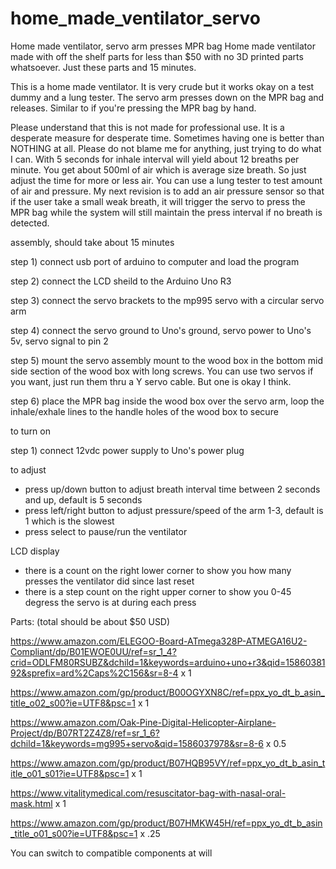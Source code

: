 # home_made_ventilator_servo
Home made ventilator, servo arm presses MPR bag
Home made ventilator made with off the shelf parts for less than $50 with no 3D printed parts whatsoever. Just these parts and 15 minutes.


This is a home made ventilator. It is very crude but it works okay on a test dummy and a lung tester.  The servo arm presses down on
the MPR bag and releases.  Similar to if you're pressing the MPR bag by hand.


Please understand that this is not made for professional use. It is a desperate measure for desperate time. Sometimes having one is better than NOTHING at all. Please do not blame me for anything, just trying to do what I can. With 5 seconds for inhale interval will
yield about 12 breaths per minute.  You get about 500ml of air which is average size breath. So just adjust the time for more or less air. You can use a lung tester to test amount of air and pressure.  My next revision is to add an air pressure sensor so that if the user take a small weak breath, it will trigger the servo to press the MPR bag while the system will still maintain the press interval if no breath is detected.

assembly, should take about 15 minutes

step 1) connect usb port of arduino to computer and load the program

step 2) connect the LCD sheild to the Arduino Uno R3

step 3) connect the servo brackets to the mp995 servo with a circular servo arm

step 4) connect the servo ground to Uno's ground, servo power to Uno's 5v, servo signal to pin 2

step 5) mount the servo assembly mount to the wood box in the bottom mid side section of the wood box with long screws. You can use two servos if you want, just run them thru a Y servo cable.  But one is okay I think.

step 6) place the MPR bag inside the wood box over the servo arm, loop the inhale/exhale lines to the handle holes of the wood box to secure


to turn on 

step 1) connect 12vdc power supply to Uno's power plug

to adjust

* press up/down button to adjust breath interval time between 2 seconds and up, default is 5 seconds
* press left/right button to adjust pressure/speed of the arm 1-3, default is 1 which is the slowest
* press select to pause/run the ventilator

LCD display
* there is a count on the right lower corner to show you how many presses the ventilator did since last reset
* there is a step count on the right upper corner to show you 0-45 degress the servo is at during each press

Parts: (total should be about $50 USD)

https://www.amazon.com/ELEGOO-Board-ATmega328P-ATMEGA16U2-Compliant/dp/B01EWOE0UU/ref=sr_1_4?crid=ODLFM80RSUBZ&dchild=1&keywords=arduino+uno+r3&qid=1586038192&sprefix=ard%2Caps%2C156&sr=8-4 x 1

https://www.amazon.com/gp/product/B00OGYXN8C/ref=ppx_yo_dt_b_asin_title_o02_s00?ie=UTF8&psc=1 x 1

https://www.amazon.com/Oak-Pine-Digital-Helicopter-Airplane-Project/dp/B07RT2Z4Z8/ref=sr_1_6?dchild=1&keywords=mg995+servo&qid=1586037978&sr=8-6 x 0.5

https://www.amazon.com/gp/product/B07HQB95VY/ref=ppx_yo_dt_b_asin_title_o01_s01?ie=UTF8&psc=1 x 1

https://www.vitalitymedical.com/resuscitator-bag-with-nasal-oral-mask.html x 1

https://www.amazon.com/gp/product/B07HMKW45H/ref=ppx_yo_dt_b_asin_title_o01_s00?ie=UTF8&psc=1 x .25


You can switch to compatible components at will

